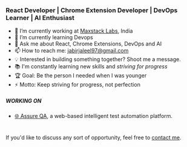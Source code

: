 
<h3 align="left">React Developer | Chrome Extension Developer | DevOps Learner | AI Enthusiast</h3>


- 🔭 I’m currently working at [Maxstack Labs](https://maxstacklabs.com/), India
- 🌱 I’m currently learning Devops
- 💬 Ask me about React, Chrome Extensions, DevOps and AI
- 📫 How to reach me: jabirjaleel97@gmail.com
- 💡 Interested in building something together? Shoot me a message.
- 📚 I'm constantly learning new skills and _striving for progress_
- 🏆 Goal: Be the person I needed when I was younger
- ⚡ Motto: Keep striving for progress, not perfection


##### WORKING ON
- [🌐 Assure QA](https://qabox.assureqa.io/), a web-based intelligent test automation platform.
#
If you'd like to discuss any sort of opportunity, feel free to [contact me](mailto:jabirjaleel97@gmail.com).
